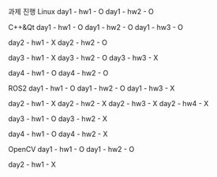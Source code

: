 과제 진행
Linux
day1 - hw1 - O
day1 - hw2 - O

C++&Qt
day1 - hw1 - O
day1 - hw2 - O
day1 - hw3 - O

day2 - hw1 - X
day2 - hw2 - O

day3 - hw1 - X
day3 - hw2 - O
day3 - hw3 - X

day4 - hw1 - O
day4 - hw2 - O

ROS2
day1 - hw1 - O
day1 - hw2 - O
day1 - hw3 - X

day2 - hw1 - X
day2 - hw2 - X
day2 - hw3 - X
day2 - hw4 - X

day3 - hw1 - O
day3 - hw2 - X

day4 - hw1 - O
day4 - hw2 - X

OpenCV
day1 - hw1 - O
day1 - hw2 - O

day2 - hw1 - X
